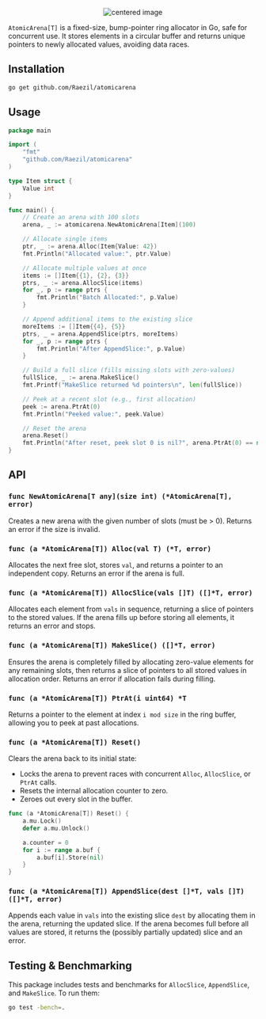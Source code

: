 <p align="center">
  <img src="https://github.com/user-attachments/assets/f3054efc-d10f-42ce-bb80-c6496b0dd5b7" alt="centered image">
</p>

`AtomicArena[T]` is a fixed-size, bump-pointer ring allocator in Go, safe for concurrent use. It stores elements in a circular buffer and returns unique pointers to newly allocated values, avoiding data races.

## Installation

```sh
go get github.com/Raezil/atomicarena
```

## Usage

```go
package main

import (
    "fmt"
    "github.com/Raezil/atomicarena"
)

type Item struct {
    Value int
}

func main() {
    // Create an arena with 100 slots
    arena, _ := atomicarena.NewAtomicArena[Item](100)

    // Allocate single items
    ptr, _ := arena.Alloc(Item{Value: 42})
    fmt.Println("Allocated value:", ptr.Value)

    // Allocate multiple values at once
    items := []Item{{1}, {2}, {3}}
    ptrs, _ := arena.AllocSlice(items)
    for _, p := range ptrs {
        fmt.Println("Batch Allocated:", p.Value)
    }

    // Append additional items to the existing slice
    moreItems := []Item{{4}, {5}}
    ptrs, _ = arena.AppendSlice(ptrs, moreItems)
    for _, p := range ptrs {
        fmt.Println("After AppendSlice:", p.Value)
    }

    // Build a full slice (fills missing slots with zero-values)
    fullSlice, _ := arena.MakeSlice()
    fmt.Printf("MakeSlice returned %d pointers\n", len(fullSlice))

    // Peek at a recent slot (e.g., first allocation)
    peek := arena.PtrAt(0)
    fmt.Println("Peeked value:", peek.Value)

    // Reset the arena
    arena.Reset()
    fmt.Println("After reset, peek slot 0 is nil?", arena.PtrAt(0) == nil)
}
```

## API

### `func NewAtomicArena[T any](size int) (*AtomicArena[T], error)`

Creates a new arena with the given number of slots (must be > 0). Returns an error if the size is invalid.

### `func (a *AtomicArena[T]) Alloc(val T) (*T, error)`

Allocates the next free slot, stores `val`, and returns a pointer to an independent copy. Returns an error if the arena is full.

### `func (a *AtomicArena[T]) AllocSlice(vals []T) ([]*T, error)`

Allocates each element from `vals` in sequence, returning a slice of pointers to the stored values. If the arena fills up before storing all elements, it returns an error and stops.

### `func (a *AtomicArena[T]) MakeSlice() ([]*T, error)`

Ensures the arena is completely filled by allocating zero-value elements for any remaining slots, then returns a slice of pointers to all stored values in allocation order. Returns an error if allocation fails during filling.

### `func (a *AtomicArena[T]) PtrAt(i uint64) *T`

Returns a pointer to the element at index `i mod size` in the ring buffer, allowing you to peek at past allocations.

### `func (a *AtomicArena[T]) Reset()`

Clears the arena back to its initial state:

- Locks the arena to prevent races with concurrent `Alloc`, `AllocSlice`, or `PtrAt` calls.
- Resets the internal allocation counter to zero.
- Zeroes out every slot in the buffer.

```go
func (a *AtomicArena[T]) Reset() {
    a.mu.Lock()
    defer a.mu.Unlock()

    a.counter = 0
    for i := range a.buf {
        a.buf[i].Store(nil)
    }
}
```

### `func (a *AtomicArena[T]) AppendSlice(dest []*T, vals []T) ([]*T, error)`

Appends each value in `vals` into the existing slice `dest` by allocating them in the arena, returning the updated slice. If the arena becomes full before all values are stored, it returns the (possibly partially updated) slice and an error.

## Testing & Benchmarking

This package includes tests and benchmarks for `AllocSlice`, `AppendSlice`, and `MakeSlice`. To run them:

```sh
go test -bench=.
```

